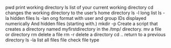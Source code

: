 pwd print working directory
ls list of your current working directory
cd changes the working directory to the user’s home directory
ls -l long list
ls -la  hidden files
ls -lan ong format with user and group IDs displayed numerically And hidden files (starting with.)
mkdir -p Create a script that creates a directory named myfirstdirectory in the /tmp/ directory.
mv a file or directory
rm delete a file
rm -r delete a directory
cd .. return to a previous directory
ls -la list all files
file check file type


